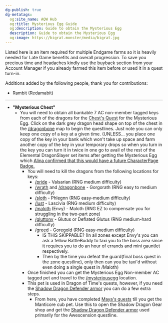 ```yaml
---
dg-publish: true
dg-metatags:
  og:site_name: AQW Hub
  og:title: Mysterious Egg Guide
  og:description: Guide to obtain the Mysterious Egg
  description: Guide to obtain the Mysterious Egg
  og:image: https://bigrat.monster/media/bigrat.jpg
---
```

Listed here is an item required for multiple Endgame farms so it is heavily needed for Late Game benefits and overall progression. To save you precious time and headaches kindly use the buyback section from your Account Manager if you already farmed this item before or used it in a quest turn-in.

Additions added by the following people, thank you for contributions:
- Rambit (Redamabit) 

---
- **"Mysterious Chest"**
	- You will need to obtain all bankable 7 AC non-member tagged keys from each of the dragons for the [Chest's Quest](http://aqwwiki.wikidot.com/the-chest-s-quest) for the Mysterious Egg. Click on the dark grey dragon head shape on top of the chest in the [/dragonbone](http://aqwwiki.wikidot.com/dragon-bone) map to begin the questlines. Just note you can only keep one copy of a key at a given time. (UNLESS... you place one copy of the key in your bank which won't take up space and farm another copy of the key in your temporary drops so when you turn in the key you can turn it in twice in one go to avail of the rest of the Elemental DragonSlayer set items after getting the Mysterious Egg which [Alina confirmed that this would have a future CharacterPage Badge.](https://x.com/Alina_AE/status/1819066354521034965)
		- You will need to kill the dragons from the following locations for keys:
			- [/pride](http://aqwwiki.wikidot.com/pride) - Valsarian (RNG medium difficulty)
			- [/wrath](http://aqwwiki.wikidot.com/wrath-location) and [/dragonbone](http://aqwwiki.wikidot.com/dragon-bone) - Gorgorath (RNG easy to medium difficulty)
			- [/sloth](http://aqwwiki.wikidot.com/sloth) - Phlegnn (RNG easy-medium difficulty)
			- [/lust](http://aqwwiki.wikidot.com/lust) - Lascivia (RNG medium difficulty)
			- [/maloth](http://aqwwiki.wikidot.com/maloth-location) (Envy) - Maloth (RNG EZ to compensate you for struggling in the two-part zone)
			- [/gluttony](http://aqwwiki.wikidot.com/gluttony-location) - Glutus or Deflated Glutus (RNG medium-hard difficulty)
			- [/greed](http://aqwwiki.wikidot.com/greed) - Goregold (RNG easy-medium difficulty)
				- IS THIS SKIPPABLE? (In all zones except Envy's you can ask a fellow BattleBuddy to taxi you to the boss area since it requires you to do an hour of errands and mini gauntlet respectively.
				- Then by the time you defeat the guard(final boss quest in the zone questline), only then can you be taxi'd without even doing a single quest in /Maloth)
		- Once finished you can get the Mysterious Egg Non-member AC tagged pet and travel to the [/mysteriousegg](http://aqwwiki.wikidot.com/mysterious-egg-location) location.
		- This pet is used in Dragon of Time's quests, however, if you need the [Shadow Dragon Defender armor](http://aqwwiki.wikidot.com/shadow-dragon-defender) you can do a few extra steps.
			- From here, you have completed [Maya's quests](http://aqwwiki.wikidot.com/loremaster-maya-s-quests#14) till you get the Manticore cub pet. Use this to open the Shadow Dragon Gear shop and get the [Shadow Dragon Defender armor](http://aqwwiki.wikidot.com/shadow-dragon-defender) used primarily for the Awescension questline.
